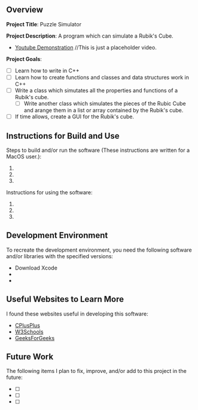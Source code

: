 ## Overview

**Project Title**:
Puzzle Simulator

**Project Description**:
A program which can simulate a Rubik's Cube.
* [Youtube Demonstration](https://youtu.be/D-pmMfCimU) //This is just a placeholder video.

**Project Goals**:
* [ ] Learn how to write in C++
* [ ] Learn how to create functions and classes and data structures work in C++
* [ ] Write a class which simutates all the properties and functions of a Rubik's cube.
    * [ ] Write another class which simulates the pieces of the Rubic Cube and arange them in a list or array contained by the Rubik's cube.
* [ ] If time allows, create a GUI for the Rubik's cube.

## Instructions for Build and Use

Steps to build and/or run the software (These instructions are written for a MacOS user.):

1. 
2.
3.

Instructions for using the software:

1. 
2.
3.

## Development Environment 

To recreate the development environment, you need the following software and/or libraries with the specified versions:

* Download Xcode
*
*

## Useful Websites to Learn More

I found these websites useful in developing this software:

* [CPlusPlus](https://cplusplus.com/doc/tutorial/polymorphism/)
* [W3Schools](https://www.w3schools.com/cpp/cpp_enum.asp)
* [GeeksForGeeks](https://www.geeksforgeeks.org/cpp-gui-programming/)

## Future Work

The following items I plan to fix, improve, and/or add to this project in the future:

* [ ] 
* [ ]
* [ ]
